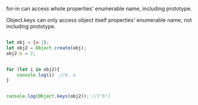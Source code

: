 for-in can access whole properties' enumerable name, including prototype.

Object.keys can only access object itself properties' enumerable name, not including prototype.

```js

let obj = {a:1};
let obj2 = Object.create(obj);
obj2.b = 2;


for (let i in obj2){
    console.log(i)  //b, a
}


console.log(Object.keys(obj2)); //["b"]
```
